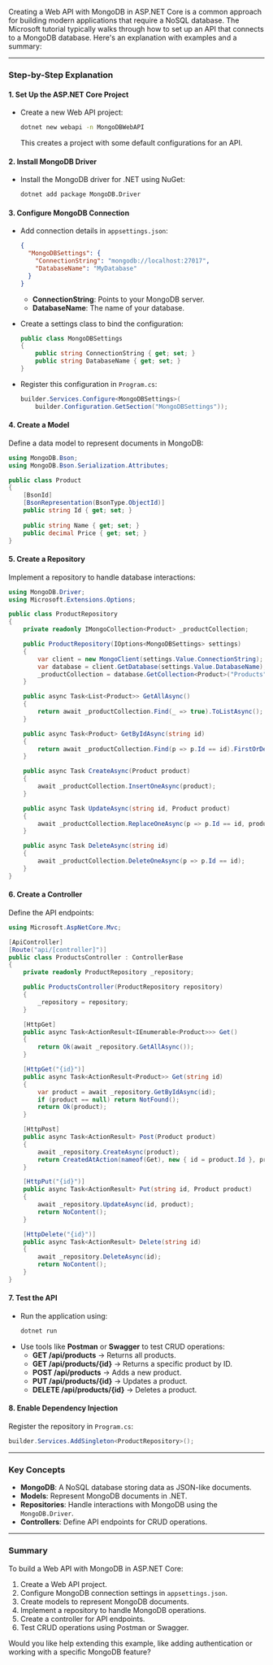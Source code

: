 Creating a Web API with MongoDB in ASP.NET Core is a common approach for building modern applications that require a NoSQL database. The Microsoft tutorial typically walks through how to set up an API that connects to a MongoDB database. Here's an explanation with examples and a summary:

---

### **Step-by-Step Explanation**

#### 1. **Set Up the ASP.NET Core Project**
- Create a new Web API project:
  ```bash
  dotnet new webapi -n MongoDBWebAPI
  ```
  This creates a project with some default configurations for an API.

#### 2. **Install MongoDB Driver**
- Install the MongoDB driver for .NET using NuGet:
  ```bash
  dotnet add package MongoDB.Driver
  ```

#### 3. **Configure MongoDB Connection**
- Add connection details in `appsettings.json`:
  ```json
  {
    "MongoDBSettings": {
      "ConnectionString": "mongodb://localhost:27017",
      "DatabaseName": "MyDatabase"
    }
  }
  ```
  - **ConnectionString**: Points to your MongoDB server.
  - **DatabaseName**: The name of your database.

- Create a settings class to bind the configuration:
  ```csharp
  public class MongoDBSettings
  {
      public string ConnectionString { get; set; }
      public string DatabaseName { get; set; }
  }
  ```

- Register this configuration in `Program.cs`:
  ```csharp
  builder.Services.Configure<MongoDBSettings>(
      builder.Configuration.GetSection("MongoDBSettings"));
  ```

#### 4. **Create a Model**
Define a data model to represent documents in MongoDB:
  ```csharp
  using MongoDB.Bson;
  using MongoDB.Bson.Serialization.Attributes;

  public class Product
  {
      [BsonId]
      [BsonRepresentation(BsonType.ObjectId)]
      public string Id { get; set; }
      
      public string Name { get; set; }
      public decimal Price { get; set; }
  }
  ```

#### 5. **Create a Repository**
Implement a repository to handle database interactions:
  ```csharp
  using MongoDB.Driver;
  using Microsoft.Extensions.Options;

  public class ProductRepository
  {
      private readonly IMongoCollection<Product> _productCollection;

      public ProductRepository(IOptions<MongoDBSettings> settings)
      {
          var client = new MongoClient(settings.Value.ConnectionString);
          var database = client.GetDatabase(settings.Value.DatabaseName);
          _productCollection = database.GetCollection<Product>("Products");
      }

      public async Task<List<Product>> GetAllAsync()
      {
          return await _productCollection.Find(_ => true).ToListAsync();
      }

      public async Task<Product> GetByIdAsync(string id)
      {
          return await _productCollection.Find(p => p.Id == id).FirstOrDefaultAsync();
      }

      public async Task CreateAsync(Product product)
      {
          await _productCollection.InsertOneAsync(product);
      }

      public async Task UpdateAsync(string id, Product product)
      {
          await _productCollection.ReplaceOneAsync(p => p.Id == id, product);
      }

      public async Task DeleteAsync(string id)
      {
          await _productCollection.DeleteOneAsync(p => p.Id == id);
      }
  }
  ```

#### 6. **Create a Controller**
Define the API endpoints:
  ```csharp
  using Microsoft.AspNetCore.Mvc;

  [ApiController]
  [Route("api/[controller]")]
  public class ProductsController : ControllerBase
  {
      private readonly ProductRepository _repository;

      public ProductsController(ProductRepository repository)
      {
          _repository = repository;
      }

      [HttpGet]
      public async Task<ActionResult<IEnumerable<Product>>> Get()
      {
          return Ok(await _repository.GetAllAsync());
      }

      [HttpGet("{id}")]
      public async Task<ActionResult<Product>> Get(string id)
      {
          var product = await _repository.GetByIdAsync(id);
          if (product == null) return NotFound();
          return Ok(product);
      }

      [HttpPost]
      public async Task<ActionResult> Post(Product product)
      {
          await _repository.CreateAsync(product);
          return CreatedAtAction(nameof(Get), new { id = product.Id }, product);
      }

      [HttpPut("{id}")]
      public async Task<ActionResult> Put(string id, Product product)
      {
          await _repository.UpdateAsync(id, product);
          return NoContent();
      }

      [HttpDelete("{id}")]
      public async Task<ActionResult> Delete(string id)
      {
          await _repository.DeleteAsync(id);
          return NoContent();
      }
  }
  ```

#### 7. **Test the API**
- Run the application using:
  ```bash
  dotnet run
  ```
- Use tools like **Postman** or **Swagger** to test CRUD operations:
  - **GET /api/products** → Returns all products.
  - **GET /api/products/{id}** → Returns a specific product by ID.
  - **POST /api/products** → Adds a new product.
  - **PUT /api/products/{id}** → Updates a product.
  - **DELETE /api/products/{id}** → Deletes a product.

#### 8. **Enable Dependency Injection**
Register the repository in `Program.cs`:
  ```csharp
  builder.Services.AddSingleton<ProductRepository>();
  ```

---

### **Key Concepts**

- **MongoDB**: A NoSQL database storing data as JSON-like documents.
- **Models**: Represent MongoDB documents in .NET.
- **Repositories**: Handle interactions with MongoDB using the `MongoDB.Driver`.
- **Controllers**: Define API endpoints for CRUD operations.

---

### **Summary**
To build a Web API with MongoDB in ASP.NET Core:
1. Create a Web API project.
2. Configure MongoDB connection settings in `appsettings.json`.
3. Create models to represent MongoDB documents.
4. Implement a repository to handle MongoDB operations.
5. Create a controller for API endpoints.
6. Test CRUD operations using Postman or Swagger.

Would you like help extending this example, like adding authentication or working with a specific MongoDB feature?